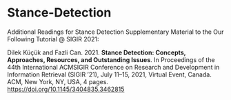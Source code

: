 # Stance-Detection
Additional Readings for Stance Detection 
Supplementary Material to the Our Following Tutorial @ SIGIR 2021:

Dilek Küçük and Fazli Can. 2021. **Stance Detection: Concepts, Approaches,
Resources, and Outstanding Issues**. In Proceedings of the 44th International
ACMSIGIR Conference on Research and Development in Information Retrieval
(SIGIR ’21), July 11–15, 2021, Virtual Event, Canada. ACM, New York, NY,
USA, 4 pages. https://doi.org/10.1145/3404835.3462815
